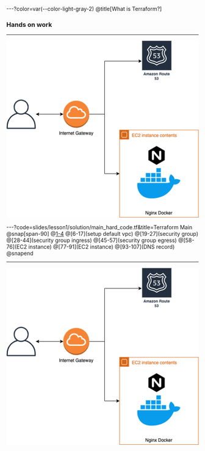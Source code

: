 ---?color=var(--color-light-gray-2)
@title[What is Terraform?]
### Hands on work

---
![Architecture Diagram](slides/assets/img/lesson01-diagram.png)

---?code=slides/lesson1/solution/main_hard_code.tf&title=Terraform Main
@snap[span-90]
@[1-4](provider)
@[6-17](setup default vpc)
@[19-27](security group)
@[28-44](security group ingress)
@[45-57](security group egress)
@[58-76](EC2 instance)
@[77-91](EC2 instance)
@[93-107](DNS record)
@snapend

---
![Architecture Diagram](slides/assets/img/lesson01-diagram.png)

